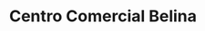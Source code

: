 ---
title: "Centro Comercial Belina"
url: /rio-segundo/centro-comercial-belina/
shop: Einkaufszentrum
---